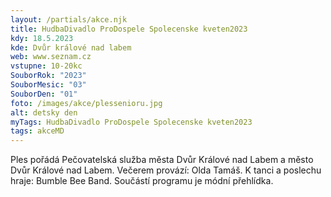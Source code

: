 ```yaml
---
layout: /partials/akce.njk
title: HudbaDivadlo ProDospele Spolecenske kveten2023
kdy: 18.5.2023
kde: Dvůr králové nad labem
web: www.seznam.cz
vstupne: 10-20kc
SouborRok: "2023"
SouborMesic: "03"
SouborDen: "01"
foto: /images/akce/plessenioru.jpg
alt: detsky den
myTags: HudbaDivadlo ProDospele Spolecenske kveten2023
tags: akceMD
---
```


Ples pořádá Pečovatelská služba města Dvůr Králové nad Labem a město Dvůr Králové nad Labem. Večerem provází: Olda Tamáš. K tanci a poslechu hraje: Bumble Bee Band. Součástí programu je módní přehlídka.